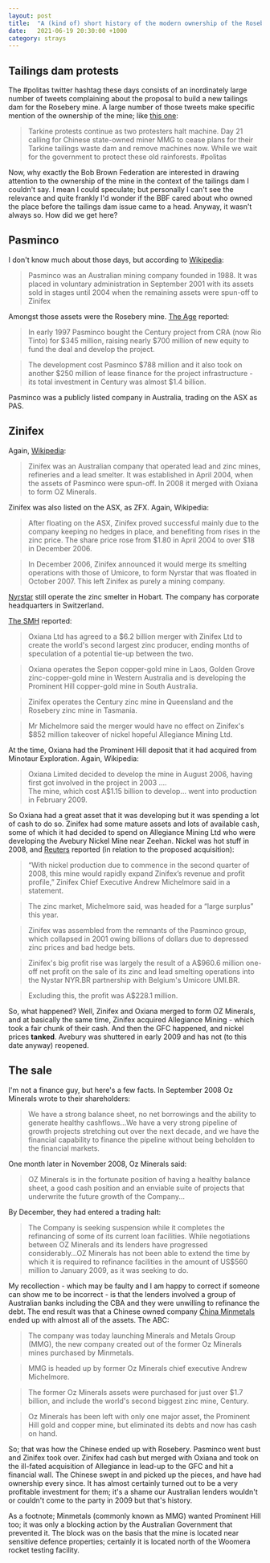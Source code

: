 ```yaml
---
layout: post
title:  "A (kind of) short history of the modern ownership of the Rosebery mine"
date:   2021-06-19 20:30:00 +1000
category: strays
---
```


## Tailings dam protests
The #politas twitter hashtag these days consists of an inordinately large number of tweets complaining about the proposal to build a new tailings dam for the Rosebery mine. A large number of those tweets make specific mention of the ownership of the mine; like [this one](https://twitter.com/BobBrownFndn/status/1401665817616343044):

>Tarkine protests continue as two protesters halt machine. Day 21 calling for Chinese state-owned miner MMG to cease plans for their Tarkine tailings waste dam and remove machines now. While we wait for the government to protect these old rainforests. #politas

Now, why exactly the Bob Brown Federation are interested in drawing attention to the ownership of the mine in the context of the tailings dam I couldn't say. I mean I could speculate; but personally I can't see the relevance and quite frankly I'd wonder if the BBF cared about who owned the place before the tailings dam issue came to a head. Anyway, it wasn't always so. How did we get here?

## Pasminco
I don't know much about those days, but according to [Wikipedia](https://en.wikipedia.org/wiki/Pasminco):

>Pasminco was an Australian mining company founded in 1988. It was placed in voluntary administration in September 2001 with its assets sold in stages until 2004 when the remaining assets were spun-off to Zinifex

Amongst those assets were the Rosebery mine. [The Age](https://www.smh.com.au/business/how-poor-choices-savaged-pasminco-20020713-gdfg62.html) reported:

>In early 1997 Pasminco bought the Century project from CRA (now Rio Tinto) for $345 million, raising nearly $700 million of new equity to fund the deal and develop the project.

>The development cost Pasminco $788 million and it also took on another $250 million of lease finance for the project infrastructure - its total investment in Century was almost $1.4 billion.

Pasminco was a publicly listed company in Australia, trading on the ASX as PAS.

## Zinifex
Again, [Wikipedia](https://en.wikipedia.org/wiki/Zinifex):

>Zinifex was an Australian company that operated lead and zinc mines, refineries and a lead smelter. It was established in April 2004, when the assets of Pasminco were spun-off. In 2008 it merged with Oxiana to form OZ Minerals.

Zinifex was also listed on the ASX, as ZFX. Again, Wikipedia:

>After floating on the ASX, Zinifex proved successful mainly due to the company keeping no hedges in place, and benefiting from rises in the zinc price. The share price rose from $1.80 in April 2004 to over $18 in December 2006.

>In December 2006, Zinifex announced it would merge its smelting operations with those of Umicore, to form Nyrstar that was floated in October 2007. This left Zinifex as purely a mining company.

[Nyrstar](https://nyrstarhobart.com/) still operate the zinc smelter in Hobart. The company has corporate headquarters in Switzerland.

[The SMH](https://www.smh.com.au/business/zinifex-oxiana-merge-into-12b-company-20080303-1wep.html) reported:

>Oxiana Ltd has agreed to a $6.2 billion merger with Zinifex Ltd to create the world's second largest zinc producer, ending months of speculation of a potential tie-up between the two.

>Oxiana operates the Sepon copper-gold mine in Laos, Golden Grove zinc-copper-gold mine in Western Australia and is developing the Prominent Hill copper-gold mine in South Australia.

>Zinifex operates the Century zinc mine in Queensland and the Rosebery zinc mine in Tasmania.

>Mr Michelmore said the merger would have no effect on Zinifex's $852 million takeover of nickel hopeful Allegiance Mining Ltd.

At the time, Oxiana had the Prominent Hill deposit that it had acquired from Minotaur Exploration. Again, Wikipedia:

>Oxiana Limited decided to develop the mine in August 2006, having first got involved in the project in 2003 ....  
>The mine, which cost A$1.15 billion to develop... went into production in February 2009.

So Oxiana had a great asset that it was developing but it was spending a lot of cash to do so. Zinifex had some mature assets and lots of available cash, some of which it had decided to spend on Allegiance Mining Ltd who were developing the Avebury Nickel Mine near Zeehan. Nickel was hot stuff in 2008, and [Reuters](https://www.reuters.com/article/us-allegiance-zinifex-idUSSYD21850620080225) reported (in relation to the proposed acquisition):

>“With nickel production due to commence in the second quarter of 2008, this mine would rapidly expand Zinifex’s revenue and profit profile,” Zinifex Chief Executive Andrew Michelmore said in a statement.

>The zinc market, Michelmore said, was headed for a “large surplus” this year.

>Zinifex was assembled from the remnants of the Pasminco group, which collapsed in 2001 owing billions of dollars due to depressed zinc prices and bad hedge bets.

>Zinifex's big profit rise was largely the result of a A$960.6 million one-off net profit on the sale of its zinc and lead smelting operations into the Nystar NYR.BR partnership with Belgium's Umicore UMI.BR.

>Excluding this, the profit was A$228.1 million.

So, what happened? Well, Zinifex and Oxiana merged to form OZ Minerals, and at basically the same time, Zinifex acquired Allegiance Mining - which took a fair chunk of their cash. And then the GFC happened, and nickel prices **tanked**. Avebury was shuttered in early 2009 and has not (to this date anyway) reopened.

## The sale
I'm not a finance guy, but here's a few facts. In September 2008 Oz Minerals wrote to their shareholders:

>We have a strong balance sheet, no net borrowings and the ability to generate healthy cashflows...We have a very strong pipeline of growth projects stretching out over the next decade, and we have the financial capability to finance the pipeline without being beholden to the financial markets.

One month later in November 2008, Oz Minerals said:

>OZ Minerals is in the fortunate position of having a healthy balance sheet, a good cash position and an enviable suite of projects that underwrite the future growth of the Company...

By December, they had entered a trading halt:

>The Company is seeking suspension while it completes the refinancing of some of its current loan facilities. While negotiations between OZ Minerals and its lenders have progressed considerably...OZ Minerals has not been able to extend the time by which it is required to refinance facilities in the amount of US$560 million to January 2009, as it was seeking to do.

My recollection - which may be faulty and I am happy to correct if someone can show me to be incorrect - is that the lenders involved a group of Australian banks including the CBA and they were unwilling to refinance the debt. The end result was that a Chinese owned company [China Minmetals](https://www.abc.net.au/news/2009-06-18/minmetals-launches-new-company-amid-flat-demand/1324742) ended up with almost all of the assets. The ABC:

>The company was today launching Minerals and Metals Group (MMG), the new company created out of the former Oz Minerals mines purchased by Minmetals.

>MMG is headed up by former Oz Minerals chief executive Andrew Michelmore.

>The former Oz Minerals assets were purchased for just over $1.7 billion, and include the world's second biggest zinc mine, Century.

>Oz Minerals has been left with only one major asset, the Prominent Hill gold and copper mine, but eliminated its debts and now has cash on hand.

So; that was how the Chinese ended up with Rosebery. Pasminco went bust and Zinifex took over. Zinifex had cash but merged with Oxiana and took on the ill-fated acquisition of Allegiance in lead-up to the GFC and hit a financial wall. The Chinese swept in and picked up the pieces, and have had ownership every since. It has almost certainly turned out to be a very profitable investment for them; it's a shame our Australian lenders wouldn't or couldn't come to the party in 2009 but that's history.

As a footnote; Minmetals (commonly known as MMG) wanted Prominent Hill too; it was only a blocking action by the Australian Government that prevented it. The block was on the basis that the mine is located near sensitive defence properties; certainly it is located north of the Woomera rocket testing facility.
